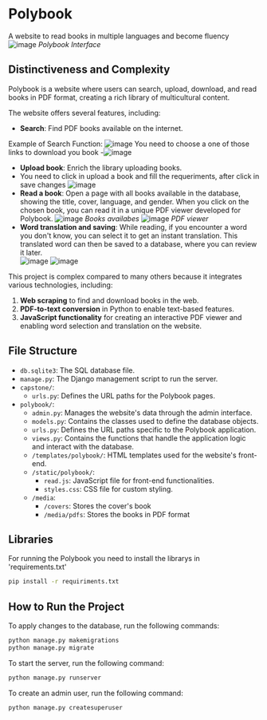 # Polybook  
A website to read books in multiple languages and become fluency  
![image](https://github.com/user-attachments/assets/9d05cd36-29ef-4fac-ac13-ed4e2df6cda3)
*Polybook Interface*

## Distinctiveness and Complexity  
Polybook is a website where users can search, upload, download, and read books in PDF format, creating a rich library of multicultural content.  

The website offers several features, including:  
- **Search**: Find PDF books available on the internet.

Example of Search Function:
  ![image](https://github.com/user-attachments/assets/068daf55-1890-457a-9a33-64f22d021aca)
You need to choose a one of those links to download you book
-![image](https://github.com/user-attachments/assets/9fed8b96-a7b8-4923-b693-bfe82006e968)

- **Upload book**: Enrich the library uploading books.
- You need to click in upload a book and fill the requeriments, after click in save changes
![image](https://github.com/user-attachments/assets/8b994103-212a-43d3-8e85-7050147f7c23) 
- **Read a book**: Open a page with all books available in the database, showing the title, cover, language, and gender. When you click on the chosen book, you can read it in a unique PDF viewer developed for Polybook.
![image](https://github.com/user-attachments/assets/adcacf5c-53cd-4c2a-ae93-7efd3b40b920)
*Books availabes*
![image](https://github.com/user-attachments/assets/357f2071-3090-4ced-98f7-659339556638)
*PDF viewer*
- **Word translation and saving**: While reading, if you encounter a word you don't know, you can select it to get an instant translation. This translated word can then be saved to a database, where you can review it later.  
![image](https://github.com/user-attachments/assets/4f356eef-dad5-4b96-b323-12bce7b7c665)
![image](https://github.com/user-attachments/assets/a7ccb21c-8f33-444b-acd7-de80ba439a37)

This project is complex compared to many others because it integrates various technologies, including:  
1. **Web scraping** to find and download books in the web.  
2. **PDF-to-text conversion** in Python to enable text-based features.  
3. **JavaScript functionality** for creating an interactive PDF viewer and enabling word selection and translation on the website.  

## File Structure  
- `db.sqlite3`: The SQL database file.  
- `manage.py`: The Django management script to run the server.  
- `capstone/`:  
  - `urls.py`: Defines the URL paths for the Polybook pages.  
- `polybook/`:  
  - `admin.py`: Manages the website's data through the admin interface.  
  - `models.py`: Contains the classes used to define the database objects.  
  - `urls.py`: Defines the URL paths specific to the Polybook application.  
  - `views.py`: Contains the functions that handle the application logic and interact with the database.  
  - `/templates/polybook/`: HTML templates used for the website's front-end.  
  - `/static/polybook/`:  
    - `read.js`: JavaScript file for front-end functionalities.  
    - `styles.css`: CSS file for custom styling.
  - `/media`:
    - `/covers`: Stores the cover's book
    - `/media/pdfs`: Stores the books in PDF format
      
## Libraries
For running the Polybook you need to install the librarys in 'requirements.txt'  
```bash
pip install -r requiriments.txt
```
## How to Run the Project 
To apply changes to the database, run the following commands:
```bash
python manage.py makemigrations
python manage.py migrate
```
To start the server, run the following command:  
```bash
python manage.py runserver
```
To create an admin user, run the following command:
```bash
python manage.py createsuperuser
```
